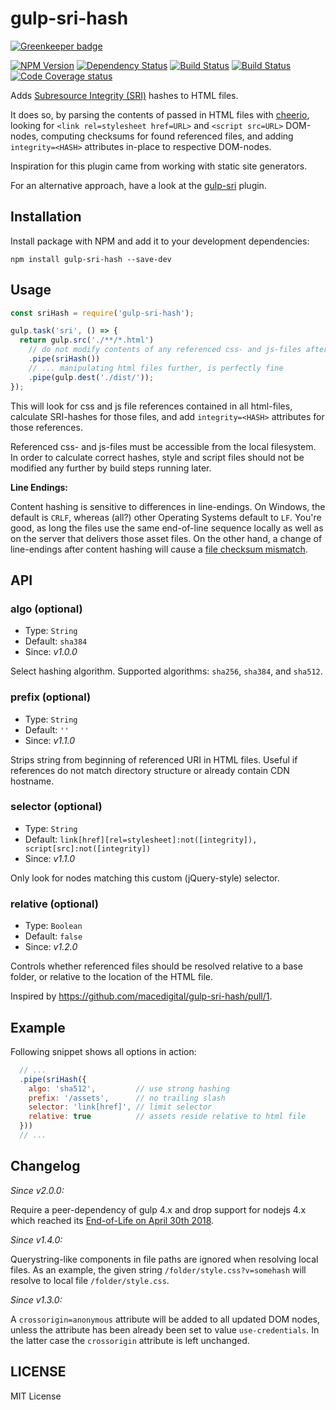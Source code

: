 # gulp-sri-hash

[![Greenkeeper badge](https://badges.greenkeeper.io/macedigital/gulp-sri-hash.svg)](https://greenkeeper.io/)

[![NPM Version][npm-image]][npm-url]
[![Dependency Status][deps-image]][deps-url]
[![Build Status][ci-image]][ci-url]
[![Build Status][appveyor-image]][appveyor-url]
[![Code Coverage status][codecov-image]][codecov-url]

Adds [Subresource Integrity (SRI)](https://developer.mozilla.org/en-US/docs/Web/Security/Subresource_Integrity) hashes to HTML files.

It does so, by parsing the contents of passed in HTML files with [cheerio](https://github.com/cheeriojs/cheerio), looking for `<link rel=stylesheet href=URL>` and `<script src=URL>` DOM-nodes, computing checksums for found referenced files, and adding `integrity=<HASH>` attributes in-place to respective DOM-nodes.

Inspiration for this plugin came from working with static site generators.

For an alternative approach, have a look at the [gulp-sri](https://github.com/mathisonian/gulp-sri) plugin.

## Installation

Install package with NPM and add it to your development dependencies:

```text
npm install gulp-sri-hash --save-dev
```

## Usage

```js
const sriHash = require('gulp-sri-hash');

gulp.task('sri', () => {
  return gulp.src('./**/*.html')
    // do not modify contents of any referenced css- and js-files after this task...
    .pipe(sriHash())
    // ... manipulating html files further, is perfectly fine
    .pipe(gulp.dest('./dist/'));
});
```

This will look for css and js file references contained in all html-files, calculate SRI-hashes for those files, and add `integrity=<HASH>` attributes for those references.

Referenced css- and js-files must be accessible from the local filesystem. In order to calculate correct hashes, style and script files should not be modified any further by build steps running later.

**Line Endings:**

Content hashing is sensitive to differences in line-endings. On Windows, the default is `CRLF`, whereas (all?) other Operating Systems default to `LF`.
You're good, as long the files use the same end-of-line sequence locally as well as on the server that delivers those asset files.
On the other hand, a change of line-endings after content hashing will cause a [file checksum mismatch](https://github.com/macedigital/gulp-sri-hash/issues/6).

## API

### algo (optional)

* Type: `String`
* Default: `sha384`
* Since: *v1.0.0*

Select hashing algorithm. Supported algorithms: `sha256`, `sha384`, and `sha512`.

### prefix (optional)

* Type: `String`
* Default: `''`
* Since: *v1.1.0*

Strips string from beginning of referenced URI in HTML files. Useful if references do not match directory structure or already contain CDN hostname.

### selector (optional)

* Type: `String`
* Default: `link[href][rel=stylesheet]:not([integrity]), script[src]:not([integrity])`
* Since: *v1.1.0*

Only look for nodes matching this custom (jQuery-style) selector.

### relative (optional)

* Type: `Boolean`
* Default: `false`
* Since: *v1.2.0*

Controls whether referenced files should be resolved relative to a base folder, or relative to the location of the HTML file.

Inspired by <https://github.com/macedigital/gulp-sri-hash/pull/1>.

## Example

Following snippet shows all options in action:

```js
  // ...
  .pipe(sriHash({
    algo: 'sha512',         // use strong hashing
    prefix: '/assets',      // no trailing slash
    selector: 'link[href]', // limit selector
    relative: true          // assets reside relative to html file
  }))
  // ...
```

## Changelog

*Since v2.0.0:*

Require a peer-dependency of gulp 4.x and drop support for nodejs 4.x which reached its [End-of-Life on April 30th 2018](https://medium.com/@nodejs/april-2018-release-updates-from-the-node-js-project-71687e1f7742).

*Since v1.4.0:*

Querystring-like components in file paths are ignored when resolving local files. As an example, the given string `/folder/style.css?v=somehash` will resolve to local file `/folder/style.css`.

*Since v1.3.0:*

A `crossorigin=anonymous` attribute will be added to all updated DOM nodes, unless the attribute has been already been set to value `use-credentials`. In the latter case the `crossorigin` attribute is left unchanged.

## LICENSE

MIT License

[npm-image]:https://img.shields.io/npm/v/gulp-sri-hash.svg?style=flat
[npm-url]:https://www.npmjs.com/package/gulp-sri-hash
[deps-image]:https://img.shields.io/david/macedigital/gulp-sri-hash.svg
[deps-url]:https://david-dm.org/macedigital/gulp-sri-hash
[ci-image]: https://img.shields.io/travis/macedigital/gulp-sri-hash/master.svg
[ci-url]: https://travis-ci.org/macedigital/gulp-sri-hash
[codecov-image]:https://img.shields.io/codecov/c/github/macedigital/gulp-sri-hash.svg?style=flat
[codecov-url]:https://codecov.io/github/macedigital/gulp-sri-hash
[appveyor-image]:https://ci.appveyor.com/api/projects/status/in9jtvifuxc0ct9w?svg=true
[appveyor-url]:https://ci.appveyor.com/project/macedigital/gulp-sri-hash

